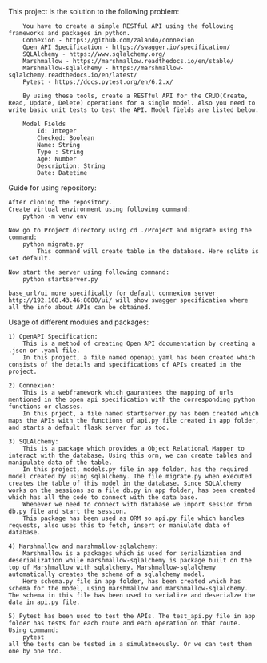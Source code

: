 This project is the solution to the following problem:

        You have to create a simple RESTful API using the following frameworks and packages in python.
        Connexion - https://github.com/zalando/connexion
        Open API Specification - https://swagger.io/specification/
        SQLAlchemy - https://www.sqlalchemy.org/
        Marshmallow - https://marshmallow.readthedocs.io/en/stable/
        Marshmallow-sqlalchemy - https://marshmallow-sqlalchemy.readthedocs.io/en/latest/
        Pytest - https://docs.pytest.org/en/6.2.x/

        By using these tools, create a RESTful API for the CRUD(Create, Read, Update, Delete) operations for a single model. Also you need to write basic unit tests to test the API. Model fields are listed below.

        Model Fields
            Id: Integer
            Checked: Boolean
            Name: String
            Type : String
            Age: Number
            Description: String
            Date: Datetime


Guide for using repository:

    After cloning the repository.
    Create virtual environment using following command:
        python -m venv env
    
    Now go to Project directory using cd ./Project and migrate using the command:
        python migrate.py 
            This command will create table in the database. Here sqlite is set default. 

    Now start the server using following command:
        python startserver.py

    base_url/ui more specifically for default connexion server http://192.168.43.46:8080/ui/ will show swagger specification where all the info about APIs can be obtained.

Usage of different modules and packages:

    1) OpenAPI Specification:
        This is a method of creating Open API documentation by creating a .json or .yaml file.
        In this project, a file named openapi.yaml has been created which consists of the details and specifications of APIs created in the project.

    2) Connexion: 
        This is a webframework which gaurantees the mapping of urls mentioned in the open api specification with the corresponding python functions or classes.
        In this prject, a file named startserver.py has been created which maps the APIs with the functions of api.py file created in app folder, and starts a default flask server for us too.
    
    3) SQLAlchemy:
        This is a package which provides a Object Relational Mapper to interact with the database. Using this orm, we can create tables and manipulate data of the table.
        In this project, models.py file in app folder, has the required model created by using sqlalchemy. The file migrate.py when executed creates the table of this model in the database. Since SQLAlchemy works on the sessions so a file db.py in app folder, has been created which has all the code to connect with the data base.
        Whenever we need to connect with database we import session from db.py file and start the session.
        This package has been used as ORM so api.py file which handles requests, also uses this to fetch, insert or maniulate data of database.

    4) Marshmallow and marshmallow-sqlalchemy:
        Marshmallow is a packages which is used for serialization and deserialization while marshmallow-sqlalchemy is package built on the top of Marshmallow with sqlalchemy. Marshmallow-sqlalchemy automatically creates the schema of a sqlalchemy model.
        Here schema.py file in app folder, has been created which has schema for the model, using marshmallow and marshmallow-sqlalchemy. The schema in this file has been used to serialize and deserialze the data in api.py file.

    5) Pytest has been used to test the APIs. The test_api.py file in app folder has tests for each route and each operation on that route. Using command:
        pytest
    all the tests can be tested in a simulatneously. Or we can test them one by one too.

